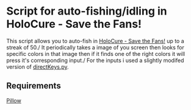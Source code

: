 # Script for auto-fishing/idling in HoloCure - Save the Fans!
This script allows you to auto-fish in [HoloCure - Save the Fans!](https://store.steampowered.com/app/2420510/HoloCure__Save_the_Fans/) up to a streak of 50./
It periodically takes a image of you screen then looks for specific colors in that image then if it finds one of the right colors it will press it's corresponding input./
For the inputs i used a slightly modifed version of [directKeys.py](https://gist.github.com/runew0lf/6e1004daffbd0547b76a8661cea75083).


## Requirements
[Pillow](https://pypi.org/project/pillow/)